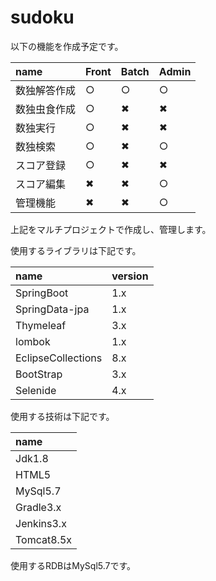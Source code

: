 # sudoku

以下の機能を作成予定です。

name   | Front | Batch | Admin
:----- | :---- | :---- | :----
数独解答作成 | ○     | ○     | ○
数独虫食作成 | ○     | ✖︎    | ✖︎
数独実行   | ○     | ✖︎    | ✖︎
数独検索   | ○     | ✖︎    | ○
スコア登録  | ○     | ✖︎    | ✖︎
スコア編集  | ✖︎    | ✖︎    | ○
管理機能   | ✖︎    | ✖︎    | ○

上記をマルチプロジェクトで作成し、管理します。

使用するライブラリは下記です。

name               | version
:----------------- | :------
SpringBoot         | 1.x
SpringData-jpa     | 1.x
Thymeleaf          | 3.x
lombok             | 1.x
EclipseCollections | 8.x
BootStrap          | 3.x
Selenide           | 4.x

使用する技術は下記です。

| name
| :-------
| Jdk1.8
| HTML5
| MySql5.7
| Gradle3.x
| Jenkins3.x
| Tomcat8.5x

使用するRDBはMySql5.7です。
